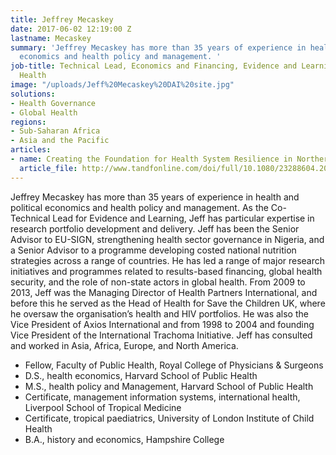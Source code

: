 ```yaml
---
title: Jeffrey Mecaskey
date: 2017-06-02 12:19:00 Z
lastname: Mecaskey
summary: 'Jeffrey Mecaskey has more than 35 years of experience in health and political
  economics and health policy and management. '
job-title: Technical Lead, Economics and Financing, Evidence and Learning, Global
  Health
image: "/uploads/Jeff%20Mecaskey%20DAI%20site.jpg"
solutions:
- Health Governance
- Global Health
regions:
- Sub-Saharan Africa
- Asia and the Pacific
articles:
- name: Creating the Foundation for Health System Resilience in Northern Nigeria
  article_file: http://www.tandfonline.com/doi/full/10.1080/23288604.2016.1242453
---
```


Jeffrey Mecaskey has more than 35 years of experience in health and political economics and health policy and management. As the Co-Technical Lead for Evidence and Learning, Jeff has particular expertise in research portfolio development and delivery. Jeff has been the Senior Advisor to EU-SIGN, strengthening health sector governance in Nigeria, and a Senior Advisor to a programme developing costed national nutrition strategies across a range of countries. He has led a range of major research initiatives and programmes related to results-based financing, global health security, and the role of non-state actors in global health. From 2009 to 2013, Jeff was the Managing Director of Health Partners International, and before this he served as the Head of Health for Save the Children UK, where he oversaw the organisation’s health and HIV portfolios. He was also the Vice President of Axios International and from 1998 to 2004 and founding Vice President of the International Trachoma Initiative. Jeff has consulted and worked in Asia, Africa, Europe, and North America. 

* Fellow, Faculty of Public Health, Royal College of Physicians & Surgeons
* D.S., health economics, Harvard School of Public Health
* M.S., health policy and Management, Harvard School of Public Health
* Certificate, management information systems, international health, Liverpool School of Tropical Medicine
* Certificate, tropical paediatrics, University of London Institute of Child Health
* B.A., history and economics, Hampshire College